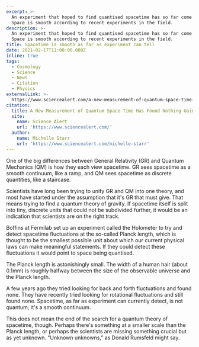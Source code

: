 ```yaml
---
excerpt: >-
  An experiment that hoped to find quantised spacetime has so far come up blank.
  Space is smooth according to recent experiments in the field.
description: >-
  An experiment that hoped to find quantised spacetime has so far come up blank.
  Space is smooth according to recent experiments in the field.
title: Spacetime is smooth as far as experiment can tell
date: 2021-02-17T11:00:00.000Z
inline: true
tags:
  - Cosmology
  - Science
  - News
  - Citation
  - Physics
externalLink: >-
  https://www.sciencealert.com/a-new-measurement-of-quantum-space-time-has-found-nothing-going-on
citation:
  title: A New Measurement of Quantum Space-Time Has Found Nothing Going On
  site:
    name: Science Alert
    url: 'https://www.sciencealert.com/'
  author:
    name: Michelle Starr
    url: 'https://www.sciencealert.com/michelle-starr'
---
```

One of the big differences between General Relativity (GR) and Quantum Mechanics (QM) is how they each view spacetime. GR sees spacetime as a smooth continuum, like a ramp, and QM sees spacetime as discrete quantities, like a staircase.

Scientists have long been trying to unify GR and QM into one theory, and most have started under the assumption that it's GR that must give. That means trying to find a quantum theory of gravity. If spacetime itself is split into tiny, discrete units that could not be subdivided further, it would be an indication that scientists are on the right track.

Boffins at Fermilab set up an experiment called the Holometer to try and detect spacetime fluctuations at the so-called Planck length, which is thought to be the smallest possible unit about which our current physical laws can make meaningful statements. If they could detect these fluctuations it would point to space being quantised.

The Planck length is astonishingly small. The width of a human hair (about 0.1mm) is roughly halfway between the size of the observable universe and the Planck length.

A few years ago they tried looking for back and forth fluctuations and found none. They have recently tried looking for rotational fluctuations and still found none. Spacetime, as far as experiment can currently detect, is not quantum; it's a smooth continuum.

This does not mean the end of the search for a quantum theory of spacetime, though. Perhaps there's something at a smaller scale than the Planck length, or perhaps the scientists are missing something crucial but as yet unknown. "Unknown unknowns," as Donald Rumsfeld might say.




